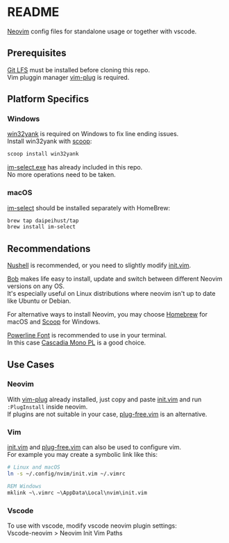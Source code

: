 # README

[Neovim](https://neovim.io/) config files for standalone usage or together with vscode.

## Prerequisites

[Git LFS](https://git-lfs.com/) must be installed before cloning this repo.\
Vim pluggin manager [vim-plug](https://github.com/junegunn/vim-plug) is required.

## Platform Specifics

### Windows

[win32yank](https://github.com/equalsraf/win32yank) is required on Windows to fix line ending issues.\
Install win32yank with [scoop](https://scoop.sh/):

```sh
scoop install win32yank
```

[im-select.exe](./windows/im-select.exe) has already included in this repo.\
No more operations need to be taken.

### macOS

[im-select](https://github.com/daipeihust/im-select) should be installed separately with HomeBrew:

```sh
brew tap daipeihust/tap
brew install im-select
```

## Recommendations

[Nushell](https://www.nushell.sh/) is recommended, or you need to slightly modify [init.vim](./init.vim).

[Bob](https://github.com/mordechaihadad/bob) makes life easy to install,
update and switch between different Neovim versions on any OS. \
It's especially useful on Linux distributions where neovim isn't up to date like Ubuntu or Debian.

For alternative ways to install Neovim, you may choose [Homebrew](https://brew.sh)
for macOS and [Scoop](https://scoop.sh) for Windows.

[Powerline Font](https://github.com/powerline/powerline) is recommended to use in your terminal. \
In this case [Cascadia Mono PL](https://github.com/microsoft/cascadia-code) is a good choice.

## Use Cases

### Neovim

With [vim-plug](https://github.com/junegunn/vim-plug) already installed,
just copy and paste [init.vim](init.vim) and run `:PlugInstall` inside neovim.\
If plugins are not suitable in your case, [plug-free.vim](plug-free.vim) is an alternative.

### Vim

[init.vim](init.vim) and [plug-free.vim](plug-free.vim) can also be used to configure vim. \
For example you may create a symbolic link like this:

```sh
# Linux and macOS
ln -s ~/.config/nvim/init.vim ~/.vimrc
```

```bat
REM Windows
mklink ~\.vimrc ~\AppData\Local\nvim\init.vim
```

### Vscode

To use with vscode, modify vscode neovim plugin settings: \
Vscode-neovim > Neovim Init Vim Paths
